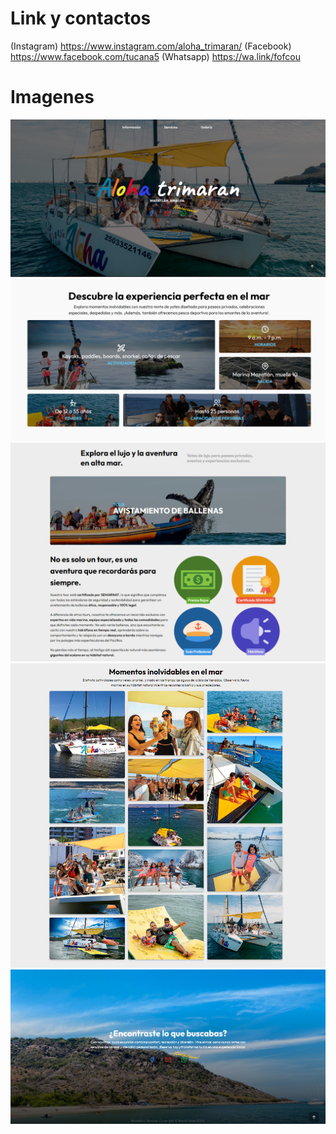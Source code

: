 # Link y contactos
(Instagram) https://www.instagram.com/aloha_trimaran/
(Facebook) https://www.facebook.com/tucana5
(Whatsapp) https://wa.link/fofcou

# Imagenes
![Sección Hero](/img/image.png)
![Sección Información](/img/image-1.png)
![Sección Servicios](/img/image-2.png)
![Sección Galería](/img/image-3.png)
![Sección Footer](/img/image-4.png)